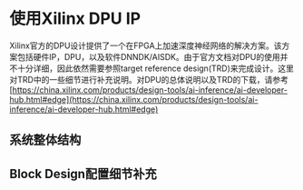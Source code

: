 # 使用Xilinx DPU IP

Xilinx官方的DPU设计提供了一个在FPGA上加速深度神经网络的解决方案。该方案包括硬件IP，DPU，以及软件DNNDK/AISDK。由于官方文档对DPU的使用并不十分详细，因此依然需要参照target reference design(TRD)来完成设计。这里对TRD中的一些细节进行补充说明。对DPU的总体说明以及TRD的下载，请参考[https://china.xilinx.com/products/design-tools/ai-inference/ai-developer-hub.html#edge](https://china.xilinx.com/products/design-tools/ai-inference/ai-developer-hub.html#edge)

## 系统整体结构



## Block Design配置细节补充

